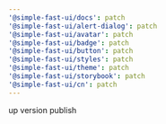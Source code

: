 ```yaml
---
'@simple-fast-ui/docs': patch
'@simple-fast-ui/alert-dialog': patch
'@simple-fast-ui/avatar': patch
'@simple-fast-ui/badge': patch
'@simple-fast-ui/button': patch
'@simple-fast-ui/styles': patch
'@simple-fast-ui/theme': patch
'@simple-fast-ui/storybook': patch
'@simple-fast-ui/cn': patch
---
```


up version publish

